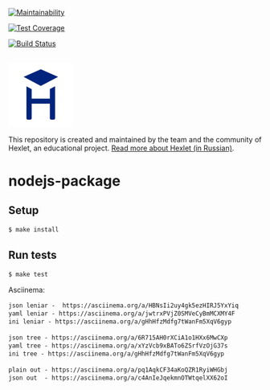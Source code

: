 [![Maintainability](https://api.codeclimate.com/v1/badges/7f0846eefd8f257b5f66/maintainability)](https://codeclimate.com/github/nikolaenkoOleg/frontend-project-lvl2/maintainability)

[![Test Coverage](https://api.codeclimate.com/v1/badges/7f0846eefd8f257b5f66/test_coverage)](https://codeclimate.com/github/nikolaenkoOleg/frontend-project-lvl2/test_coverage)

[![Build Status](https://travis-ci.org/nikolaenkoOleg/frontend-project-lvl2.svg?branch=master)](https://travis-ci.org/nikolaenkoOleg/frontend-project-lvl2)


##
[![Hexlet Ltd. logo](https://raw.githubusercontent.com/Hexlet/hexletguides.github.io/master/images/hexlet_logo128.png)](https://ru.hexlet.io/pages/about?utm_source=github&utm_medium=link&utm_campaign=nodejs-package)

This repository is created and maintained by the team and the community of Hexlet, an educational project. [Read more about Hexlet (in Russian)](https://ru.hexlet.io/pages/about?utm_source=github&utm_medium=link&utm_campaign=nodejs-package).
##

# nodejs-package

## Setup

```sh
$ make install
```

## Run tests

```sh
$ make test
```
Asciinema:

```
json leniar -  https://asciinema.org/a/HBNsIi2uy4gk5ezHIRJ5YxYiq
yaml leniar - https://asciinema.org/a/jwtrxPVjZ0SMVeCyBmMCXMY4F
ini leniar - https://asciinema.org/a/gHhHfzMdfg7tWanFm5XqV6gyp

json tree - https://asciinema.org/a/6R715AH0rXCiA1o1HXx6MwCXp
yaml tree - https://asciinema.org/a/xYzVcb9xBATo6ZSrfVzOjG37s
ini tree - https://asciinema.org/a/gHhHfzMdfg7tWanFm5XqV6gyp

plain out - https://asciinema.org/a/pq1AqkCF34aKoQZR1RyiWHGbj
json out  - https://asciinema.org/a/c4AnIeJqekmnOTWtqelXX62oI
```